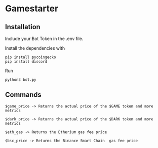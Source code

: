 # Gamestarter

## Installation

Include your Bot Token in the .env file.

Install the dependencies with
 ```
pip install pycoingecko
pip install discord
```
Run

```
python3 bot.py
```


## Commands

```
$game_price -> Returns the actual price of the $GAME token and more metrics

$dark_price -> Returns the actual price of the $DARK token and more metrics

$eth_gas -> Returns the Etherium gas fee price

$bsc_price -> Returns the Binance Smart Chain  gas fee price

```
